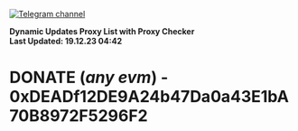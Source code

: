 [![Telegram channel](https://img.shields.io/endpoint?url=https://runkit.io/damiankrawczyk/telegram-badge/branches/master?url=https://t.me/n4z4v0d)](https://t.me/n4z4v0d) 

**Dynamic Updates Proxy List with Proxy Checker**  
**Last Updated: 19.12.23 04:42**

# DONATE (_any evm_) - 0xDEADf12DE9A24b47Da0a43E1bA70B8972F5296F2
